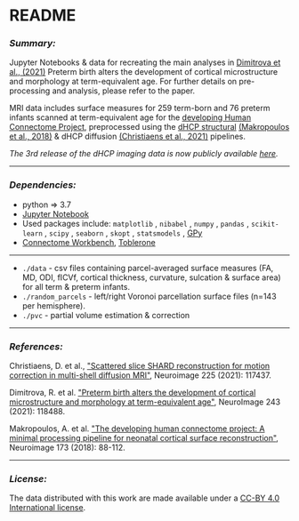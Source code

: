 # README #


### *Summary:* ###

Jupyter Notebooks & data for recreating the main analyses in [Dimitrova et al., (2021)](https://www.sciencedirect.com/science/article/pii/S1053811921007618) Preterm birth alters the development of cortical microstructure and morphology at term-equivalent age. For further details on pre-processing and analysis, please refer to the paper. 


MRI data includes surface measures for 259 term-born and 76 preterm infants scanned at term-equivalent age for the [developing Human Connectome Project](http://www.developingconnectome.org/), preprocessed using the [dHCP structural](https://github.com/BioMedIA/dhcp-structural-pipeline) [(Makropoulos et al., 2018)](https://pubmed.ncbi.nlm.nih.gov/29409960/) & dHCP diffusion [(Christiaens et al., 2021)](https://www.sciencedirect.com/science/article/pii/S1053811920309228) pipelines. 


*The 3rd release of the dHCP imaging data is now publicly available [here](http://www.developingconnectome.org/data-release/third-data-release/).*

-------

### *Dependencies:* ###

* python => 3.7 
* [Jupyter Notebook](https://jupyter.readthedocs.io/en/latest/install.html) 
* Used packages include: `matplotlib` , `nibabel` , `numpy` , `pandas` , `scikit-learn` , `scipy` , `seaborn` , `skopt` , `statsmodels` , [GPy](https://github.com/SheffieldML/GPy) 
* [Connectome Workbench](https://www.humanconnectome.org/software/connectome-workbench), [Toblerone](https://toblerone.readthedocs.io/en/latest/)


-------

* `./data` - csv files containing parcel-averaged surface measures (FA, MD, ODI, fICVf, cortical thickness, curvature, sulcation & surface area) for all term & preterm infants. 
* `./random_parcels` - left/right Voronoi parcellation surface files (n=143 per hemisphere).
* `./pvc` - partial volume estimation & correction


-------

### *References:* ###

Christiaens, D. et al., ["Scattered slice SHARD reconstruction for motion correction in multi-shell diffusion MRI"](https://www.sciencedirect.com/science/article/pii/S1053811920309228), Neuroimage 225 (2021): 117437.

Dimitrova, R. et al. ["Preterm birth alters the development of cortical microstructure and morphology at term-equivalent age"](https://www.sciencedirect.com/science/article/pii/S1053811921007618), NeuroImage 243 (2021): 118488.

Makropoulos, A. et al. ["The developing human connectome project: A minimal processing pipeline for neonatal cortical surface reconstruction"](https://www.sciencedirect.com/science/article/abs/pii/S1053811918300545?via%3Dihub), Neuroimage 173 (2018): 88-112.

------

### *License:* ###

The data distributed with this work are made available under a [CC-BY 4.0 International license](https://creativecommons.org/licenses/by/4.0/).

